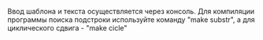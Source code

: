 Ввод шаблона и текста осуществляется через консоль. Для компиляции программы поиска подстроки используйте команду "make substr", а для циклического сдвига - "make cicle"

